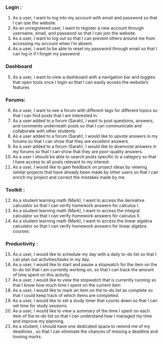 ### Login :
1. As a user, I want to log into my account with email and password so that I can use the website.
2. As an unregistered user, I want to register a new account through username, email, and password so that I can join the website.
3. As a user, I want to log out so that I can prevent others around me from accessing my account when I’m absent.
4. As a user, I want to be able to reset my password through email so that I can log in if I forget my password


### Dashboard        
5. As a user, I want to view a dashboard with a navigation bar and toggles that open tools once I login so that I can easily access the website’s features


### Forums:
6. As a user, I want to see a forum with different tags for different topics so that I can  find posts that I am interested in.
7. As a user added to a forum (Sarah), I want to post questions, answers, and comments underneath posts so that I can communicate and collaborate with other students.
8. As a user added to a forum (Sarah), I would like to upvote answers in my forums so that I can show that they are excellent answers.
9. As a user added to a forum (Sarah), I would like to downvote answers in my forums so that I can show that they are poor-quality answers.
10. As a user I should be able to search posts specific to a category so that I have access to all posts relevant to my interest.
11. As a user, I would like to gain feedback on project ideas by viewing similar projects that have already been made by other users so that I can enrich my project and correct the mistakes made by me.




### Toolkit :
12. As a student learning math (Mark), I want to access the derivative calculator so that  I can verify homework answers for calculus I.
13. As a student learning math (Mark), I want to access the integral calculator so that I can verify homework answers for calculus II.
14. As a student learning math (Mark), I want to access the linear algebra calculator so that I can verify homework answers for linear algebra courses.


### Productivity :
15. As a user, I would like to schedule my day with a daily to-do list so that I can plan out activities/tasks in my day.
16. As a user, I would like to start and pause a stopwatch for the item on the to-do list that I am currently working on, so that I can track the amount of time spent on this activity.
17. As a user, I would like to view the stopwatch that is currently running so that I know how much time I spent on the current item
18. As a user, I would like to mark an item on the to-do list as complete so that I could keep track of which items are completed.
19. As a user, I would like to set a study timer that counts down so that I can set time for study sessions.
20. As a user, I would like to view a summary of the time I spent on each item of the to-do list so that I can understand how I managed my time and improve my planning.
21. As a student, I should have one dedicated space to remind me of my deadlines , so that I can eliminate the chances of missing a deadline and loosing marks.